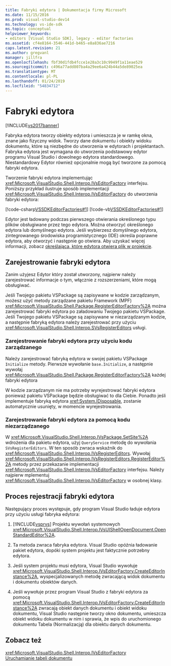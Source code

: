 ```yaml
---
title: Fabryki edytora | Dokumentacja firmy Microsoft
ms.date: 11/15/2016
ms.prod: visual-studio-dev14
ms.technology: vs-ide-sdk
ms.topic: conceptual
helpviewer_keywords:
- editors [Visual Studio SDK], legacy - editor factories
ms.assetid: cf4e8164-3546-441d-b465-e8a836ae7216
caps.latest.revision: 21
ms.author: gregvanl
manager: jillfra
ms.openlocfilehash: fbf30d1fdb4fcce1e28a3c10c9949f1a11eae529
ms.sourcegitcommit: c496a77add807ba4a29ee6a424b44a5de89025ea
ms.translationtype: MT
ms.contentlocale: pl-PL
ms.lasthandoff: 01/24/2019
ms.locfileid: "54834712"
---
```

# <a name="editor-factories"></a>Fabryki edytora
[!INCLUDE[vs2017banner](../includes/vs2017banner.md)]

Fabryka edytora tworzy obiekty edytora i umieszcza je w ramkę okna, znane jako fizyczny widok. Tworzy dane dokumentu i obiekty widoku dokumentu, które są niezbędne do utworzenia w edytorach i projektantach. Fabryka edytora jest wymagana do utworzenia podstawowy edytor programu Visual Studio i dowolnego edytora standardowego. Niestandardowy Edytor również opcjonalnie mogą być tworzone za pomocą fabryki edytora.  
  
 Tworzenie fabryki edytora implementując <xref:Microsoft.VisualStudio.Shell.Interop.IVsEditorFactory> interfejsu. Poniższy przykład ilustruje sposób implementacji <xref:Microsoft.VisualStudio.Shell.Interop.IVsEditorFactory> do utworzenia fabryki edytora:  
  
 [!code-csharp[VSSDKEditorFactories#1](../snippets/csharp/VS_Snippets_VSSDK/vssdkeditorfactories/cs/vssdkeditorfactoriespackage.cs#1)]
 [!code-vb[VSSDKEditorFactories#1](../snippets/visualbasic/VS_Snippets_VSSDK/vssdkeditorfactories/vb/vssdkeditorfactoriespackage.vb#1)]  
  
 Edytor jest ładowany podczas pierwszego otwierania określonego typu plików obsługiwane przez tego edytora. Można otworzyć określonego edytora lub domyślnego edytora. Jeśli wybierzesz domyślnego edytora, zintegrowanego środowiska programistycznego (IDE) określa poprawne edytora, aby otworzyć i następnie go otwiera. Aby uzyskać więcej informacji, zobacz [określająca, które edytora otwiera plik w projekcie](../extensibility/internals/determining-which-editor-opens-a-file-in-a-project.md).  
  
## <a name="registering-editor-factories"></a>Zarejestrowanie fabryki edytora  
 Zanim użyjesz Edytor który został utworzony, najpierw należy zarejestrować informacje o tym, włącznie z rozszerzeniami, które mogą obsługiwać.  
  
 Jeśli Twojego pakietu VSPackage są zapisywane w kodzie zarządzanym, możesz użyć metody zarządzane pakietu Framework (MPF) <xref:Microsoft.VisualStudio.Shell.Package.RegisterEditorFactory%2A> można zarejestrować fabryki edytora po załadowaniu Twojego pakietu VSPackage. Jeśli Twojego pakietu VSPackage są zapisywane w niezarządzanym kodzie, a następnie fabryką edytora należy zarejestrować przy użyciu <xref:Microsoft.VisualStudio.Shell.Interop.SVsRegisterEditors> usługi.  
  
### <a name="registering-an-editor-factory-by-using-managed-code"></a>Zarejestrowanie fabryki edytora przy użyciu kodu zarządzanego  
 Należy zarejestrować fabryką edytora w swojej pakietu VSPackage `Initialize` metody. Pierwsze wywołanie `base.Initialize`, a następnie wywołaj <xref:Microsoft.VisualStudio.Shell.Package.RegisterEditorFactory%2A> każdej fabryki edytora  
  
 W kodzie zarządzanym nie ma potrzeby wyrejestrować fabryki edytora ponieważ pakietu VSPackage będzie obsługiwać to dla Ciebie. Ponadto jeśli implementuje fabryką edytora <xref:System.IDisposable>, zostanie automatycznie usunięty, w momencie wyrejestrowania.  
  
### <a name="registering-an-editor-factory-by-using-unmanaged-code"></a>Zarejestrowanie fabryki edytora za pomocą kodu niezarządzanego  
 W <xref:Microsoft.VisualStudio.Shell.Interop.IVsPackage.SetSite%2A> wdrożenia dla pakietu edytora, użyj `QueryService` metodę do wywołania `SVsRegisterEditors`. W ten sposób zwraca wskaźnik do <xref:Microsoft.VisualStudio.Shell.Interop.IVsRegisterEditors>. Wywołaj <xref:Microsoft.VisualStudio.Shell.Interop.IVsRegisterEditors.RegisterEditor%2A> metody przez przekazanie implementacji <xref:Microsoft.VisualStudio.Shell.Interop.IVsEditorFactory> interfejsu. Należy najpierw mplementuj <xref:Microsoft.VisualStudio.Shell.Interop.IVsEditorFactory> w osobnej klasy.  
  
## <a name="the-editor-factory-registration-process"></a>Proces rejestracji fabryki edytora  
 Następujący proces występuje, gdy program Visual Studio ładuje edytora przy użyciu usługi fabryka edytora:  
  
1.  [!INCLUDE[vsprvs](../includes/vsprvs-md.md)] Projektu wywołań systemowych <xref:Microsoft.VisualStudio.Shell.Interop.IVsUIShellOpenDocument.OpenStandardEditor%2A>.  
  
2.  Ta metoda zwraca fabryka edytora. Visual Studio opóźnia ładowanie pakiet edytora, dopóki system projektu jest faktycznie potrzebny edytora.  
  
3.  Jeśli system projektu musi edytora, Visual Studio wywołuje <xref:Microsoft.VisualStudio.Shell.Interop.IVsEditorFactory.CreateEditorInstance%2A>, wyspecjalizowanych metodę zwracającą widok dokumentu i dokumentu obiektów danych.  
  
4.  Jeśli wywołuje przez program Visual Studio z fabryki edytora za pomocą <xref:Microsoft.VisualStudio.Shell.Interop.IVsEditorFactory.CreateEditorInstance%2A> zwracają obiekt danych dokumentu i obiekt widoku dokumentu, Visual Studio następnie tworzy okno dokumentu, umieszcza obiekt widoku dokumentu w nim i sprawia, że wpis do uruchomionego dokumentu Tabela (Normalizacją) dla obiektu danych dokumentu.  
  
## <a name="see-also"></a>Zobacz też  
 <xref:Microsoft.VisualStudio.Shell.Interop.IVsEditorFactory>   
 [Uruchamianie tabeli dokumentu](../extensibility/internals/running-document-table.md)
